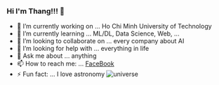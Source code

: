 ### Hi I'm Thang!!! 👋

- 🔭 I’m currently working on ... Ho Chi Minh University of Technology
- 🌱 I’m currently learning ... ML/DL, Data Science, Web, ...
- 👯 I’m looking to collaborate on ... every company about AI
- 🤔 I’m looking for help with ... everything in life
- 💬 Ask me about ... anything 
- 📫 How to reach me: ... [FaceBook](https://www.facebook.com/thang.huu.94651774)
- ⚡ Fun fact: ... I love astronomy ![universe](https://cdnimg.vietnamplus.vn/uploaded/xtsqr/2018_12_27/dnsukienthienvantin0301183.jpg)

